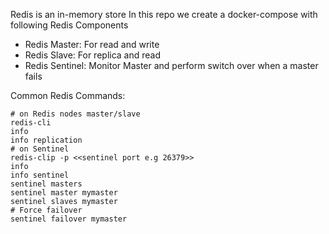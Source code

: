 Redis is an in-memory store
In this repo we create a docker-compose with following Redis Components
- Redis Master: For read and write
- Redis Slave: For replica and read
- Redis Sentinel: Monitor Master and perform switch over when a master fails

Common Redis Commands:
``` 
# on Redis nodes master/slave
redis-cli
info 
info replication 
# on Sentinel
redis-clip -p <<sentinel port e.g 26379>>
info
info sentinel
sentinel masters
sentinel master mymaster
sentinel slaves mymaster
# Force failover
sentinel failover mymaster

```
